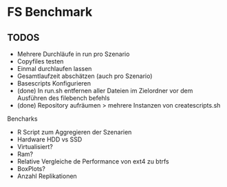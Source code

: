 # FS Benchmark
## TODOS

* Mehrere Durchläufe in run pro Szenario
* Copyfiles testen
* Einmal durchlaufen lassen
* Gesamtlaufzeit abschätzen (auch pro Szenario)
* Basescripts Konfigurieren
* (done) In run.sh entfernen aller Dateien im Zielordner vor dem Ausführen des filebench befehls
* (done) Repository aufräumen > mehrere Instanzen von createscripts.sh



Bencharks
* R Script zum Aggregieren der Szenarien
* Hardware HDD vs SSD
* Virtualisiert?
* Ram?
* Relative Vergleiche de Performance von ext4 zu btrfs
* BoxPlots?
* Anzahl Replikationen




